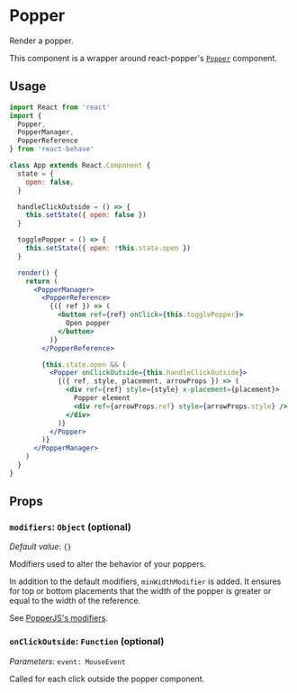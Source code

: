 <!--
  THIS FILE WAS GENERATED!
  Don't make any changes in it, update src/components/Popper/Popper.js instead.
  If you still need to make changes in this file, remove this header so it won't be overridden.
-->

# Popper

[react-popper]: https://github.com/FezVrasta/react-popper
[popper-modifiers]: https://popper.js.org/popper-documentation.html#modifiers

Render a popper.

This component is a wrapper around react-popper's [`Popper`][react-popper] component.

## Usage

```jsx
import React from 'react'
import {
  Popper,
  PopperManager,
  PopperReference
} from 'react-behave'

class App extends React.Component {
  state = {
    open: false,
  }

  handleClickOutside = () => {
    this.setState({ open: false })
  }

  togglePopper = () => {
    this.setState({ open: !this.state.open })
  }

  render() {
    return (
      <PopperManager>
        <PopperReference>
          {({ ref }) => (
            <button ref={ref} onClick={this.togglePopper}>
              Open popper
            </button>
          )}
        </PopperReference>

        {this.state.open && (
          <Popper onClickOutside={this.handleClickOutside}>
            {({ ref, style, placement, arrowProps }) => (
              <div ref={ref} style={style} x-placement={placement}>
                Popper element
                <div ref={arrowProps.ref} style={arrowProps.style} />
              </div>
            )}
          </Popper>
        )}
      </PopperManager>
    )
  }
}
```

## Props

### `modifiers`: `Object` (optional)

_Default value_: `{}`

Modifiers used to alter the behavior of your poppers.

In addition to the default modifiers, `minWidthModifier` is added.
It ensures for top or bottom placements that the width of the popper is greater or equal to the width of the reference.

See [PopperJS's modifiers][popper-modifiers].

### `onClickOutside`: `Function` (optional)

_Parameters_: `event: MouseEvent`

Called for each click outside the popper component.
